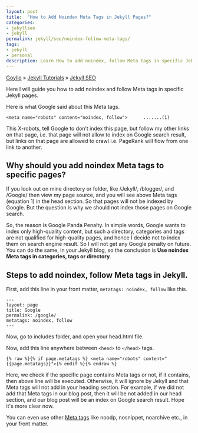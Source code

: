 ```yaml
---
layout: post
title:  "How to Add Noindex Meta Tags in Jekyll Pages?"
categories:
- jekyllseo
- jekyll
permalink: jekyll/seo/noindex-follow-meta-tags/
tags: 
- jekyll
- personal
description: Learn How to add noindex, follow Meta tags in specific Jekyll pages to prevent Google Panda penalties.
---
```


<div class="breadcrumb">
<span itemscope='itemscope' itemtype='http://data-vocabulary.org/Breadcrumb'><a href="/" itemprop="url"><span title="Goyllo" itemprop='title'>Goyllo</span></a></span>
<span itemscope='itemscope' itemtype='http://data-vocabulary.org/Breadcrumb'>&#187; <a href="/jekyll/" itemprop="url"><span title="Jekyll Tutorials" itemprop='title'>Jekyll Tutorials</span></a></span>
<span itemscope='itemscope' itemtype='http://data-vocabulary.org/Breadcrumb'>&#187; <a href="/jekyll/seo/" itemprop="url"><span title="Jekyll SEO" itemprop='title'>Jekyll SEO</span></a></span>
</div>

Here I will guide you how to add noindex and follow Meta tags in specific Jekyll pages.

Here is what Google said about this Meta tags.

    <meta name="robots" content="noindex, follow">      .......(1)

This X-robots, tell Google to don’t index this page, but follow my other links on that page, i.e. that page will not allow to index on Google search result, but links on that page are allowed to crawl i.e. PageRank will flow from one link to another.

## Why should you add noindex Meta tags to specific pages? ##
If you look out on mine directory or folder, like /Jekyll/, /blogger/, and /Google/ then view my page source, and you will see above Meta tags (equation 1) in the head section. So that pages will not be indexed by Google. But the question is why we should not index those pages on Google search.

So, the reason is Google Panda Penalty. In simple words, Google wants to index only high-quality content, but such a directory, categories and tags are not qualified for high-quality pages, and hence I decide not to index them on search engine result. So I will not get any Google penalty on future. You can do the same, in your Jekyll blog, so the conclusion is **Use noindex Meta tags in categories, tags or directory**.

## Steps to add noindex, follow Meta tags in Jekyll. ##

First, add this line in your front matter, `metatags: noindex, follow` like this.

    ---
    layout: page
    title: Google
    permalink: /google/
    metatags: noindex, follow
    ---

Now, go to includes folder, and open your head.html file.

Now, add this line anywhere between `<head>` to `</head>` tags.

    {% raw %}{% if page.metatags %} <meta name="robots" content="{{page.metatags}}">{% endif %}{% endraw %}

Here, we check if the specific page contains Meta tags or not, if it contains, then above line will be executed. Otherwise, it will ignore by Jekyll and that Meta tags will not add in your heading section. For example, if we did not add that Meta tags in our blog post, then it will be not added in our head section, and our blog post will be an index on Google search result. Hope it's more clear now.

You can even use other [Meta tags](https://support.google.com/webmasters/answer/79812?hl=en "Meta Tags That Google Understand") like noodp, nosnippet, noarchive etc., in your front matter.